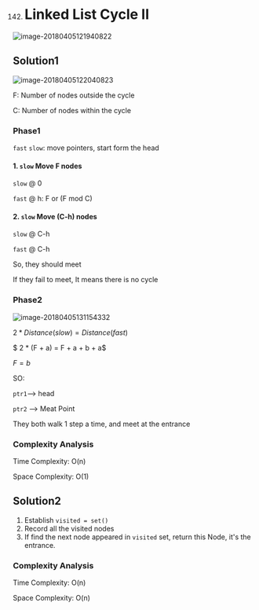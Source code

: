 142. # Linked List Cycle II

![image-20180405121940822](/var/folders/xj/x7t_xj850yv1z8td6xr3g0sh0000gn/T/abnerworks.Typora/image-20180405121940822.png)

## Solution1

![image-20180405122040823](/var/folders/xj/x7t_xj850yv1z8td6xr3g0sh0000gn/T/abnerworks.Typora/image-20180405122040823.png)

F: Number of nodes outside the cycle

C: Number of nodes within the cycle

### Phase1

`fast` `slow`: move pointers, start form the head

#### 1. `slow` Move F nodes

`slow` @ 0

`fast` @ h:   F or (F mod C)

#### 2.  `slow` Move (C-h) nodes

`slow` @ C-h

`fast` @ C-h

So, they should meet

If they fail to meet, It means there is no cycle

### Phase2

![image-20180405131154332](/var/folders/xj/x7t_xj850yv1z8td6xr3g0sh0000gn/T/abnerworks.Typora/image-20180405131154332.png)

$2* Distance(slow) = Distance(fast)$

$ 2 * (F + a) =  F + a + b + a$

$F = b$

SO:

`ptr1`—> head

`ptr2` —> Meat Point

They both walk 1 step a time, and meet at the entrance

### Complexity Analysis

Time Complexity: O(n)

Space Complexity: O(1)

## Solution2

1. Establish `visited = set()`
2. Record all the visited nodes
3. If find the next node appeared in `visited` set, return this Node, it's the entrance.

### Complexity Analysis

Time Complexity: O(n)

Space Complexity: O(n)

### 